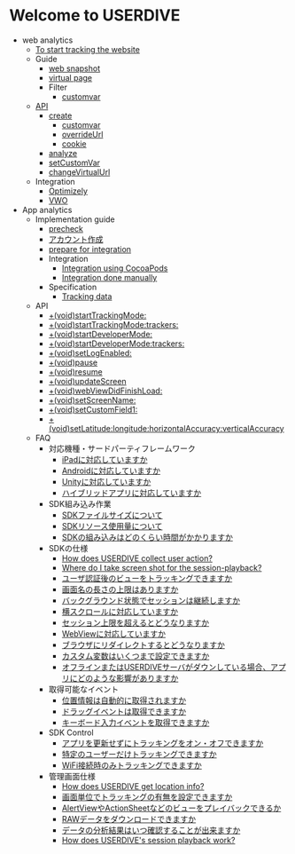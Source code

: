 # Welcome to USERDIVE

- web analytics
    - [To start tracking the website](./web/devguide/javascript/index.md)
    - Guide
        - [web snapshot](./web/guide/snapshot.md)
        - [virtual page](./web/devguide/virtualpage.md)
        - Filter
            - [customvar](./web/guide/filter/customvar.md)
    - [API](./web/devguide/javascript/api/index.md)
        - [create](./web/devguide/javascript/api/create.md)
            - [customvar](./web/devguide/javascript/api/create/customvar.md)
            - [overrideUrl](./web/devguide/javascript/api/create/overrideurl.md)
            - [cookie](./web/devguide/javascript/api/create/cookie.md)
        - [analyze](./web/devguide/javascript/api/analyze.md)
        - [setCustomVar](./web/devguide/javascript/api/setcustomvar.md)
        - [changeVirtualUrl](./web/devguide/javascript/api/changevirtualurl.md)
    - Integration
        - [Optimizely](./web/devguide/integration/optimizely.md)
        - [VWO](./web/devguide/integration/vwo.md)
- App analytics
    - Implementation guide
        - [precheck](./apps/devguide/precheck.md)
        - [アカウント作成](./apps/devguide/signup_account.md)
        - [prepare for integration](./apps/devguide/prepare.md)
        - Integration
            - [Integration using CocoaPods](./apps/devguide/integration.md)
            - [Integration done manually](./apps/devguide/integration_manual.md)
        - Specification
            - [Tracking data](./apps/devguide/tracking_data.md)
    - API
        - [+(void)startTrackingMode:](./apps/devguide/api/start_tracking_mode.md)
        - [+(void)startTrackingMode:trackers:](./apps/devguide/api/start_tracking_mode_trackers.md)
        - [+(void)startDeveloperMode:](./apps/devguide/api/start_developer_mode.md)
        - [+(void)startDeveloperMode:trackers:](./apps/devguide/api/start_developer_mode_trackers.md)
        - [+(void)setLogEnabled:](./apps/devguide/api/set_log_enabled.md)
        - [+(void)pause](./apps/devguide/api/pause.md)
        - [+(void)resume](./apps/devguide/api/resume.md)
        - [+(void)updateScreen](./apps/devguide/api/update_screen.md)
        - [+(void)webViewDidFinishLoad:](./apps/devguide/api/webview_did_finish_load.md)
        - [+(void)setScreenName:](./apps/devguide/api/set_screen_name.md)
        - [+(void)setCustomField1:](./apps/devguide/api/set_custom_field.md)
        - [+(void)setLatitude:longitude:horizontalAccuracy:verticalAccuracy](./apps/devguide/api/set_latitude_longitude_horizontalaccuracy_verticalaccuracy.md)
    - FAQ
        - 対応機種・サードパーティフレームワーク
            - [iPadに対応していますか](./apps/devguide/faq/ipad.md)
            - [Androidに対応していますか](./apps/devguide/faq/android.md)
            - [Unityに対応していますか](./apps/devguide/faq/unity.md)
            - [ハイブリッドアプリに対応していますか](./apps/devguide/faq/hybrid_app.md)
        - SDK組み込み作業
            - [SDKファイルサイズについて](./apps/devguide/faq/filesize.md)
            - [SDKリソース使用量について](./apps/devguide/faq/resource_usage.md)
            - [SDKの組み込みはどのくらい時間がかかりますか](./apps/devguide/faq/how_many_times_to_implement_sdk.md)
        - SDKの仕様
            - [How does USERDIVE collect user action?](./apps/devguide/faq/how_to_record_user_action.md)
            - [Where do I take screen shot for the session-playback?](./apps/devguide/faq/screenshot.md)
            - [ユーザ認証後のビューをトラッキングできますか](./apps/devguide/faq/authenticated_view.md)
            - [画面名の長さの上限はありますか](./apps/devguide/faq/screen_name_length.md)
            - [バックグラウンド状態でセッションは継続しますか](./apps/devguide/faq/session_in_background.md)
            - [横スクロールに対応していますか](./apps/devguide/faq/scroll_horizontally.md)
            - [セッション上限を超えるとどうなりますか](./apps/devguide/faq/session_limit.md)
            - [WebViewに対応していますか](./apps/devguide/faq/webview.md)
            - [ブラウザにリダイレクトするとどうなりますか](./apps/devguide/faq/browser_redirect.md)
            - [カスタム変数はいくつまで設定できますか](./apps/devguide/faq/custom_variables.md)
            - [オフラインまたはUSERDIVEサーバがダウンしている場合、アプリにどのような影響がありますか](./apps/devguide/faq/server_trouble.md)
        - 取得可能なイベント
            - [位置情報は自動的に取得されますか](./apps/devguide/faq/track_location.md)
            - [ドラッグイベントは取得できますか](./apps/devguide/faq/track_drag_event.md)
            - [キーボード入力イベントを取得できますか](./apps/devguide/faq/track_keyboard.md)
        - SDK Control
            - [アプリを更新せずにトラッキングをオン・オフできますか](./apps/devguide/faq/track_sw.md)
            - [特定のユーザーだけトラッキングできますか](./apps/devguide/faq/track_specified_user.md)
            - [WiFi接続時のみトラッキングできますか](./apps/devguide/faq/track_wifi.md)
        - 管理画面仕様
            - [How does USERDIVE get location info?](./apps/devguide/faq/country_region.md)
            - [画面単位でトラッキングの有無を設定できますか](./apps/devguide/faq/screen_tracking.md)
            - [AlertViewやActionSheetなどのビューをプレイバックできるか](./apps/devguide/faq/playback_native_view.md)
            - [RAWデータをダウンロードできますか](./apps/devguide/faq/download_raw_data.md)
            - [データの分析結果はいつ確認することが出来ますか](./apps/devguide/faq/processing_interval.md)
            - [How does USERDIVE's session playback work?](./apps/devguide/faq/sessionplayback.md)
